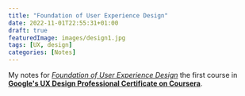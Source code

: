 ```yaml
---
title: "Foundation of User Experience Design"
date: 2022-11-01T22:55:31+01:00
draft: true
featuredImage: images/design1.jpg
tags: [UX, design]
categories: [Notes]
---
```


My notes for [*Foundation of User Experience Design*](https://www.coursera.org/learn/foundations-user-experience-design/home/week/1) the first course in [**Google's UX Design Professional Certificate on Coursera**](https://www.coursera.org/professional-certificates/google-ux-design?).
